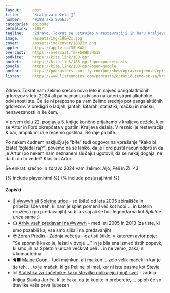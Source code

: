 ```yaml
---
layout: 	post
title:  	"Kraljeva dežela 👑"
number: 	"#188 aka S05E35"
categories:	epizode
permalink:	/188/
tagline: 	"Zdravo. Tokrat se ustavimo v restavraciji in baru Kraljeva dežela, kjer Ford napiše recenzijo za novi Štoparski vodnik po Galaksiji."
image:		/assets/img/188@2x.jpg
cover:		/assets/img/cover/188@2x.png
apple:		https://apple.co/3SbXWXf
overcast:	https://overcast.fm/+beHh3HS18
podkite:	https://kite.link/188-opr
pocket:		https://kite.link/188-opr?open=pocketcasts
google:		https://kite.link/188-opr?open=google
anchor:		https://podcasters.spotify.com/pod/show/opravicujemose/episodes/Kraljeva-deela-e2ds4m8
listen:		https://www.listennotes.com/podcasts/opravičujemo-se-za/kraljeva-dežela-0Dy4KFtJOWB/embed/
---
```


Zdravo. Tokrat vam želimo srečno novo leto in največ pangalatktičnih grlorezov v letu 2024 ali pa najmanj, odvisno na kateri strani alkoholne odvisnosti ste. Če še ni prepozno pa vam želimo srednjo pot pangalaktičnih grlorezov. V predigri o ladjah, jahtah, kitarah, statistiki, mačku in mačku, nenavezanosti in še čem. 

V prvem delu 22. poglavja 5. knjige končno prijahamo v kraljevo deželo, kjer se Artur in Ford okrepčata v gostilni Kraljeva dežela. V resnici je restavracija & bar, ampak mi raje rečemo gostilna. Še raje pa bife. 

Po nekem čudnem naključju je ”bife” tudi odgovor na vprašanje ”Kako bi (zate) ‘zgledal raj?”, povemo pa še lahko, da je Ford pustil račun odprti in da je Artur (po nekem nam neznanem slučaju) ugotovil, da se nekaj dogaja, ne da bi on to vedel? Klasični Artur. 

Še enkrat: srečno in zdravo 2024 vam želimo: Aljo, Peli in Zi. <3

{% include player.html %}
{% include poslusaj.html %}

<!--break-->

#### Zapiski

- 🛜 [#wwwh ali Spletne urice](http://urice.si/talks/) - so (bile) od leta 2005 zbirališče in pribežališče vseh, ki nam je splet pomenil več kot hobi ... in katerih druženja (po predavanjih) so bila vsaj ali še bolj legendarna kot _Spletne urice_ same ;) 
- 📺 [Arhiv vseh predavanj na #wwwh](http://video.kiberpipa.org/wwwh/) - med leti 2005 in 2013 (za tiste, ki smo pozabili kaj vse smo slišali na predavanjih) 
- ☢️ [Zoran Predin - Zadnja večerja](https://www.youtube.com/watch?v=Gxlly4LK7Bs) - oz tisti štiklc, v katerem avtor poje: "Se spomniš kako je, ležati v dvoje ..." in je bila ena izmed tistih popevk, ki smo jih na Spletnih uricah večkrat peli ... in ne vemo, zakaj ni #komadtedna
- 🐈‍⬛ [Maine Coon](https://en.wikipedia.org/wiki/Maine_Coon) - tudi majnkun, ali majkun ... zelo velik maček in kar je še teh, ... to je maček, ki ga Peli ne bi imel, ker ni iste pasme kot Stevie 
- 📊 [Statistika za začetnike: kako številke oblikujejo (moj) svet](https://emka.si/products/statistika-za-zacetnike-sub) - zadnja knjiga Slavka Jeriča, ki je čaka, da jo kupite in preberete, ... sploh če so številke vaša prva ljubezen 